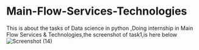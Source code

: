 # Main-Flow-Services-Technologies
This is about the tasks of Data science in python ,Doing internship in Main Flow Services &amp; Technologies,the screenshot of task1,is here below
![Screenshot (14)](https://github.com/Ishwarya200430/Main-Flow-Services-Technologies/assets/164725009/825fe594-98dd-47d7-a7f7-16af63c030da)


